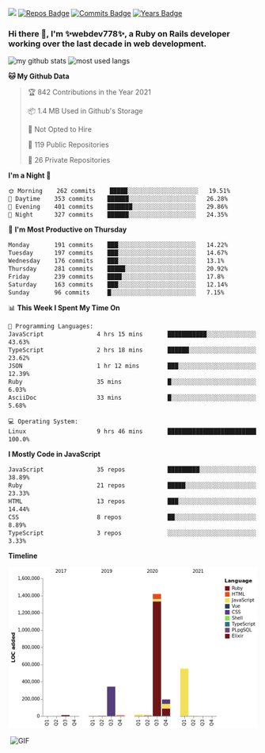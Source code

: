 ![](https://visitor-badge.glitch.me/badge?page_id=webdev778.webdev778)
[![Repos Badge](https://badges.pufler.dev/repos/webdev778)](https://badges.pufler.dev)
[![Commits Badge](https://badges.pufler.dev/commits/monthly/webdev778)](https://badges.pufler.dev)
[![Years Badge](https://badges.pufler.dev/years/webdev778)](https://badges.pufler.dev)
### Hi there 👋, I'm ✨webdev778✨, a Ruby on Rails developer working over the last decade in web development.


![my github stats](https://github-readme-stats.vercel.app/api?username=webdev778&show_icons=true&theme=tokyonight&line_height=27)
![most used langs](https://github-readme-stats.vercel.app/api/top-langs/?username=webdev778&hide=css,html&theme=tokyonight)

<!--START_SECTION:waka-->
**🐱 My Github Data** 

> 🏆 842 Contributions in the Year 2021
 > 
> 📦 1.4 MB Used in Github's Storage 
 > 
> 🚫 Not Opted to Hire
 > 
> 📜 119 Public Repositories 
 > 
> 🔑 26 Private Repositories  
 > 
**I'm a Night 🦉** 

```text
🌞 Morning    262 commits    █████░░░░░░░░░░░░░░░░░░░░   19.51% 
🌆 Daytime    353 commits    ██████░░░░░░░░░░░░░░░░░░░   26.28% 
🌃 Evening    401 commits    ███████░░░░░░░░░░░░░░░░░░   29.86% 
🌙 Night      327 commits    ██████░░░░░░░░░░░░░░░░░░░   24.35%

```
📅 **I'm Most Productive on Thursday** 

```text
Monday       191 commits    ███░░░░░░░░░░░░░░░░░░░░░░   14.22% 
Tuesday      197 commits    ███░░░░░░░░░░░░░░░░░░░░░░   14.67% 
Wednesday    176 commits    ███░░░░░░░░░░░░░░░░░░░░░░   13.1% 
Thursday     281 commits    █████░░░░░░░░░░░░░░░░░░░░   20.92% 
Friday       239 commits    ████░░░░░░░░░░░░░░░░░░░░░   17.8% 
Saturday     163 commits    ███░░░░░░░░░░░░░░░░░░░░░░   12.14% 
Sunday       96 commits     █░░░░░░░░░░░░░░░░░░░░░░░░   7.15%

```


📊 **This Week I Spent My Time On** 

```text
💬 Programming Languages: 
JavaScript               4 hrs 15 mins       ███████████░░░░░░░░░░░░░░   43.63% 
TypeScript               2 hrs 18 mins       ██████░░░░░░░░░░░░░░░░░░░   23.62% 
JSON                     1 hr 12 mins        ███░░░░░░░░░░░░░░░░░░░░░░   12.39% 
Ruby                     35 mins             █░░░░░░░░░░░░░░░░░░░░░░░░   6.03% 
AsciiDoc                 33 mins             █░░░░░░░░░░░░░░░░░░░░░░░░   5.68%

💻 Operating System: 
Linux                    9 hrs 46 mins       █████████████████████████   100.0%

```

**I Mostly Code in JavaScript** 

```text
JavaScript               35 repos            █████████░░░░░░░░░░░░░░░░   38.89% 
Ruby                     21 repos            █████░░░░░░░░░░░░░░░░░░░░   23.33% 
HTML                     13 repos            ███░░░░░░░░░░░░░░░░░░░░░░   14.44% 
CSS                      8 repos             ██░░░░░░░░░░░░░░░░░░░░░░░   8.89% 
TypeScript               3 repos             ░░░░░░░░░░░░░░░░░░░░░░░░░   3.33%

```


**Timeline**

![Chart not found](https://raw.githubusercontent.com/webdev778/webdev778/master/charts/bar_graph.png) 


<!--END_SECTION:waka-->

<img align="right" alt="GIF" src="https://github.com/webdev778/webdev778/blob/main/code.gif?raw=true" width="500" height="320" />

<!--
**webdev778/webdev778** is a ✨ _special_ ✨ repository because its `README.md` (this file) appears on your GitHub profile.

Here are some ideas to get you started:

- 🔭 I’m currently working on ...
- 🌱 I’m currently learning ...
- 👯 I’m looking to collaborate on ...
- 🤔 I’m looking for help with ...
- 💬 Ask me about ...
- 📫 How to reach me: ...
- 😄 Pronouns: ...
- ⚡ Fun fact: ...
-->
